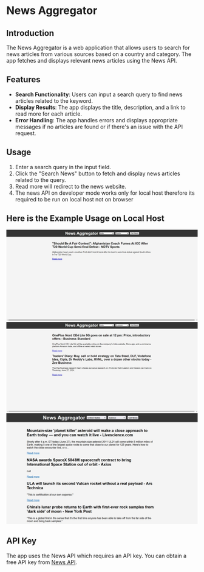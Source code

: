 # News Aggregator

## Introduction

The News Aggregator is a web application that allows users to search for news articles from various sources based on a country and category. The app fetches and displays relevant news articles using the News API. 

## Features

- **Search Functionality**: Users can input a search query to find news articles related to the keyword.
- **Display Results**: The app displays the title, description, and a link to read more for each article.
- **Error Handling**: The app handles errors and displays appropriate messages if no articles are found or if there's an issue with the API request.

## Usage

1. Enter a search query in the input field.
2. Click the "Search News" button to fetch and display news articles related to the query.
3. Read more will redirect to the news website.
4. The news API on developer mode works only for local host therefore its required to be run on local host not on browser
## Here is the Example Usage on Local Host
![Example Usage 1](image1.jpg)
![Example Usage 2](image2.jpg)
![Example Usage 3](image4.jpg)


## API Key

The app uses the News API which requires an API key. You can obtain a free API key from [News API](https://newsapi.org/). 
